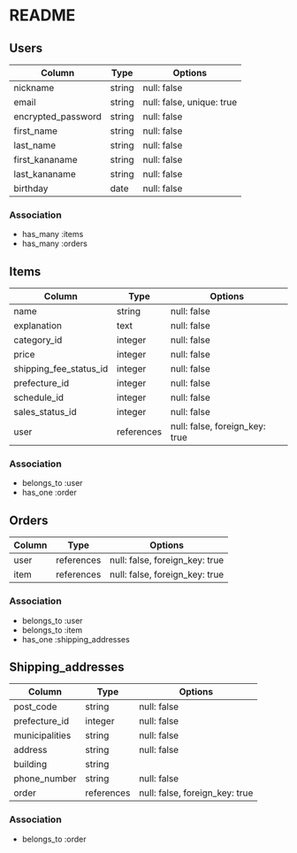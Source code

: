 # README
## Users
| Column             | Type   | Options                   |
|--------------------|--------|---------------------------|
| nickname           | string | null: false               |
| email              | string | null: false, unique: true |
| encrypted_password | string | null: false               |
| first_name         | string | null: false               |
| last_name          | string | null: false               |
| first_kananame     | string | null: false               |
| last_kananame      | string | null: false               |
| birthday           | date   | null: false               |
### Association
- has_many :items
- has_many :orders

## Items
| Column                 | Type       | Options                        |
|------------------------|------------|--------------------------------|
| name                   | string     | null: false                    |
| explanation            | text       | null: false                    |
| category_id            | integer    | null: false                    |
| price                  | integer    | null: false                    |
| shipping_fee_status_id | integer    | null: false                    |
| prefecture_id          | integer    | null: false                    |
| schedule_id            | integer    | null: false                    |
| sales_status_id        | integer    | null: false                    |
| user                   | references | null: false, foreign_key: true |
### Association
- belongs_to :user
- has_one :order

## Orders
| Column | Type       | Options                        |
|--------|------------|--------------------------------|
| user   | references | null: false, foreign_key: true |
| item   | references | null: false, foreign_key: true |
### Association
- belongs_to :user
- belongs_to :item
- has_one :shipping_addresses

## Shipping_addresses
| Column         | Type       | Options                        |
|----------------|------------|--------------------------------|
| post_code      | string     | null: false                    |
| prefecture_id  | integer    | null: false                    |
| municipalities | string     | null: false                    |
| address        | string     | null: false                    |
| building       | string     |                                |
| phone_number   | string     | null: false                    |
| order          | references | null: false, foreign_key: true |
### Association
- belongs_to :order
